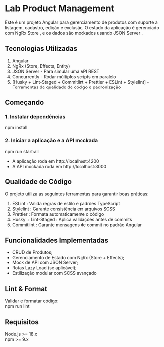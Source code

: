 # Lab Product Management
Este é um projeto Angular para gerenciamento de produtos com suporte a listagem, cadastro, edição e exclusão. O estado da aplicação é gerenciado com NgRx Store , e os dados são mockados usando JSON Server .

## Tecnologias Utilizadas
1. Angular <br>
2. NgRx (Store, Effects, Entity) <br>
3. JSON Server - Para simular uma API REST<br>
4. Concurrently - Rodar múltiplos scripts em paralelo <br>
5. [Husky + Lint-Staged + Commitlint + Prettier + ESLint + Stylelint] - Ferramentas de qualidade de código e padronização

## Começando
### 1. Instalar dependências
npm install

### 2. Iniciar a aplicação e a API mockada
npm run start:all

- A aplicação roda em http://localhost:4200
- A API mockada roda em http://localhost:3000

## Qualidade de Código
O projeto utiliza as seguintes ferramentas para garantir boas práticas:

1. ESLint : Valida regras de estilo e padrões TypeScript<br>
2. Stylelint : Garante consistência em arquivos SCSS<br>
3. Prettier : Formata automaticamente o código<br>
4. Husky + Lint-Staged : Aplica validações antes de commits<br>
5. Commitlint : Garante mensagens de commit no padrão Angular

## Funcionalidades Implementadas
- CRUD de Produtos;<br>
- Gerenciamento de Estado com NgRx (Store + Effects);<br>
- Mock de API com JSON Server;<br>
- Rotas Lazy Load (se aplicável);<br>
- Estilização modular com SCSS avançado

## Lint & Format
Validar e formatar código:<br>
npm run lint

## Requisitos
Node.js >= 18.x<br>
npm >= 9.x
